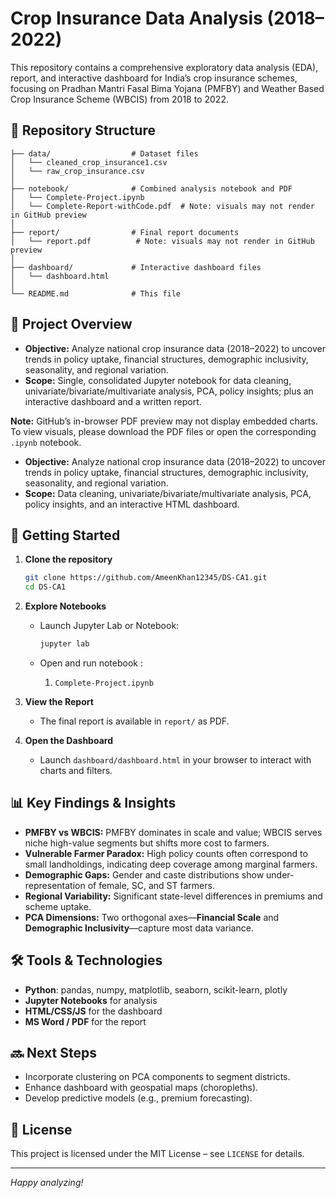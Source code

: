 # Crop Insurance Data Analysis (2018–2022)

This repository contains a comprehensive exploratory data analysis (EDA), report, and interactive dashboard for India’s crop insurance schemes, focusing on Pradhan Mantri Fasal Bima Yojana (PMFBY) and Weather Based Crop Insurance Scheme (WBCIS) from 2018 to 2022.

## 📂 Repository Structure

```
├── data/                  # Dataset files
│   └── cleaned_crop_insurance1.csv
│   └── raw_crop_insurance.csv
│
├── notebook/              # Combined analysis notebook and PDF
│   └── Complete-Project.ipynb
│   └── Complete-Report-withCode.pdf  # Note: visuals may not render in GitHub preview
│
├── report/                # Final report documents
│   └── report.pdf          # Note: visuals may not render in GitHub preview
│
├── dashboard/             # Interactive dashboard files
│   └── dashboard.html
│
└── README.md              # This file
```

## 📝 Project Overview

* **Objective:** Analyze national crop insurance data (2018–2022) to uncover trends in policy uptake, financial structures, demographic inclusivity, seasonality, and regional variation.
* **Scope:** Single, consolidated Jupyter notebook for data cleaning, univariate/bivariate/multivariate analysis, PCA, policy insights; plus an interactive dashboard and a written report.

**Note:** GitHub’s in-browser PDF preview may not display embedded charts. To view visuals, please download the PDF files or open the corresponding `.ipynb` notebook.

* **Objective:** Analyze national crop insurance data (2018–2022) to uncover trends in policy uptake, financial structures, demographic inclusivity, seasonality, and regional variation.
* **Scope:** Data cleaning, univariate/bivariate/multivariate analysis, PCA, policy insights, and an interactive HTML dashboard.

## 🚀 Getting Started

1. **Clone the repository**

   ```bash
   git clone https://github.com/AmeenKhan12345/DS-CA1.git
   cd DS-CA1
   ```
   
2. **Explore Notebooks**

   * Launch Jupyter Lab or Notebook:

     ```bash
     jupyter lab
     ```
   * Open and run notebook :

     1. `Complete-Project.ipynb`

4. **View the Report**

   * The final report is available in `report/` as PDF.

5. **Open the Dashboard**

   * Launch `dashboard/dashboard.html` in your browser to interact with charts and filters.

## 📊 Key Findings & Insights

* **PMFBY vs WBCIS:** PMFBY dominates in scale and value; WBCIS serves niche high-value segments but shifts more cost to farmers.
* **Vulnerable Farmer Paradox:** High policy counts often correspond to small landholdings, indicating deep coverage among marginal farmers.
* **Demographic Gaps:** Gender and caste distributions show under-representation of female, SC, and ST farmers.
* **Regional Variability:** Significant state-level differences in premiums and scheme uptake.
* **PCA Dimensions:** Two orthogonal axes—**Financial Scale** and **Demographic Inclusivity**—capture most data variance.

## 🛠️ Tools & Technologies

* **Python**: pandas, numpy, matplotlib, seaborn, scikit-learn, plotly
* **Jupyter Notebooks** for analysis
* **HTML/CSS/JS** for the dashboard
* **MS Word / PDF** for the report

## 🔜 Next Steps

* Incorporate clustering on PCA components to segment districts.
* Enhance dashboard with geospatial maps (choropleths).
* Develop predictive models (e.g., premium forecasting).

## 📄 License

This project is licensed under the MIT License – see `LICENSE` for details.

---

*Happy analyzing!*
